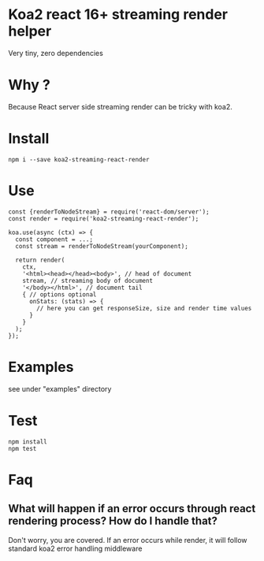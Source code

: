 # Koa2 react 16+ streaming render helper

Very tiny, zero dependencies

# Why ?

Because React server side streaming render can be tricky with koa2.

# Install

```
npm i --save koa2-streaming-react-render
```

# Use

```
const {renderToNodeStream} = require('react-dom/server');
const render = require('koa2-streaming-react-render');

koa.use(async (ctx) => {
  const component = ...;
  const stream = renderToNodeStream(yourComponent);

  return render(
    ctx,
    '<html><head></head><body>', // head of document
    stream, // streaming body of document
    '</body></html>', // document tail
    { // options optional
      onStats: (stats) => {
        // here you can get responseSize, size and render time values
      }
    }
  );
});
```

# Examples

see under "examples" directory

# Test

```
npm install
npm test
```

# Faq

## What will happen if an error occurs through react rendering process? How do I handle that?

Don't worry, you are covered. If an error occurs while render, it will follow standard koa2 error handling middleware